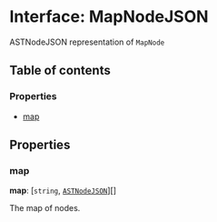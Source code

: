 # Interface: MapNodeJSON

ASTNodeJSON representation of `MapNode`

## Table of contents

### Properties

* [map](/auto-docs/variable-plugin/interfaces/MapNodeJSON.md#map)

## Properties

### map

**map**: \[`string`, [`ASTNodeJSON`](/auto-docs/variable-plugin/interfaces/ASTNodeJSON.md)]\[]

The map of nodes.
